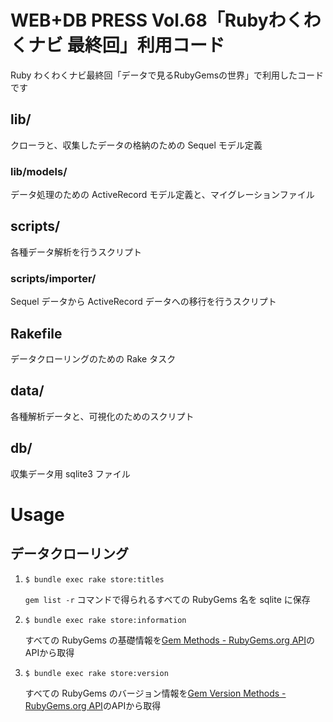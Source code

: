 # WEB+DB PRESS Vol.68「Rubyわくわくナビ 最終回」利用コード

Ruby わくわくナビ最終回「データで見るRubyGemsの世界」で利用したコードです

## lib/
クローラと、収集したデータの格納のための Sequel モデル定義

### lib/models/
データ処理のための ActiveRecord モデル定義と、マイグレーションファイル

## scripts/
各種データ解析を行うスクリプト

### scripts/importer/
Sequel データから ActiveRecord データへの移行を行うスクリプト

## Rakefile
データクローリングのための Rake タスク

## data/
各種解析データと、可視化のためのスクリプト

## db/
収集データ用 sqlite3 ファイル

# Usage

## データクローリング

1. `$ bundle exec rake store:titles`

    `gem list -r` コマンドで得られるすべての RubyGems 名を sqlite に保存

2. `$ bundle exec rake store:information`

    すべての RubyGems の基礎情報を[Gem Methods - RubyGems.org API](http://guides.rubygems.org/rubygems-org-api/#gem)のAPIから取得

3. `$ bundle exec rake store:version`

    すべての RubyGems のバージョン情報を[Gem Version Methods - RubyGems.org API](http://guides.rubygems.org/rubygems-org-api/#gemversion)のAPIから取得
